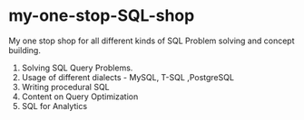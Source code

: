 # my-one-stop-SQL-shop

My one stop shop for all different kinds of SQL Problem solving and concept building.

1. Solving SQL Query Problems.
2. Usage of different dialects - MySQL, T-SQL ,PostgreSQL
3. Writing procedural SQL
4. Content on Query Optimization
5. SQL for Analytics
